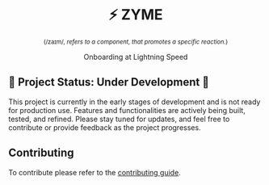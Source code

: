 <h1 align="center">⚡️ ZYME</h1>

<p align="center"><sup>(/zaɪm/, <em>refers to a component, that promotes a specific reaction.</em>)</sup></p>

<p align="center">Onboarding at Lightning Speed</p>

## 🚧 Project Status: Under Development 🚧
This project is currently in the early stages of development and is not ready for production use. Features and functionalities are actively being built, tested, and refined. Please stay tuned for updates, and feel free to contribute or provide feedback as the project progresses.


## Contributing

To contribute please refer to the [contributing guide](/CONTRIBUTING.md).
